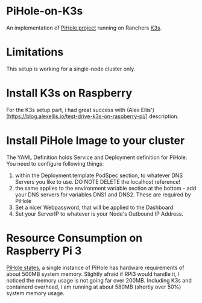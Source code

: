 # PiHole-on-K3s
An implementation of [PiHole project](https://pi-hole.net/) running on Ranchers [K3s](https://k3s.io/).

# Limitations

This setup is working for a single-node cluster only.

# Install K3s on Raspberry

For the K3s setup part, i had great success with (Alex Ellis')[https://blog.alexellis.io/test-drive-k3s-on-raspberry-pi/] description.

# Install PiHole Image to your cluster

The YAML Definition holds Service and Deployment definition for PiHole. You need to configure following things:

1. within the Deployment.template.PodSpec section, to whatever DNS Servers you like to use. DO NOTE DELETE the localhost reference!
2. the same applies to the environment variable section at the bottom - add your DNS servers for variables DNS1 and DNS2. These are required by PiHole
3. Set a nicer Webpassword, that will be applied to the Dashboard
4. Set your ServerIP to whatever is your Node's Outbound IP Address. 

# Resource Consumption on Raspberry Pi 3

[PiHole states](https://docs.pi-hole.net/main/prerequesites/), a single instance of PiHole has hardware requirements of about 500MB system memory.
Slightly afraid if RPi3 would handle it, I noticed the memory usage is not going far over 200MB. Including K3s and containerd overhead, i am running at about 580MB (shortly over 50%) system memory usage.



